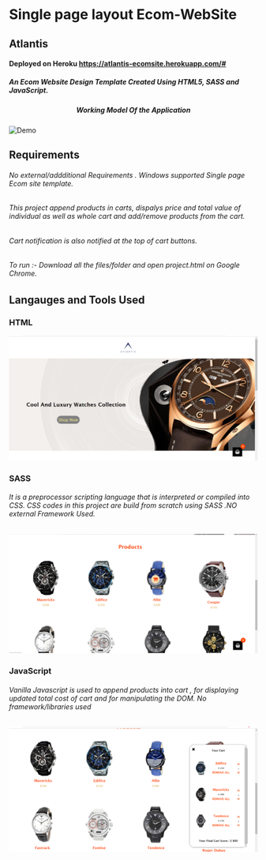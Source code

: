 # Single page layout Ecom-WebSite
## Atlantis
#### Deployed on Heroku https://atlantis-ecomsite.herokuapp.com/#
##### An Ecom Website Design Template Created Using HTML5, SASS and JavaScript.
##### <p align="center"> Working Model Of the Application </p>
![Demo](main1.gif)

## Requirements
###### No external/addditional Requirements . Windows supported Single page Ecom site template. 
###### This project append products in carts, dispalys price and total value of individual as well as whole cart and add/remove products from the cart. 
###### Cart notification is also notified at the top of cart buttons.
###### To run :- Download all the files/folder and open project.html on Google Chrome.

## Langauges and Tools Used
### **HTML**
<img src="Screenshots/Screenshot (106).png"> </img>
### **SASS**
###### It is a preprocessor scripting language that is interpreted or compiled into CSS. CSS codes in this project are build from scratch using SASS .NO external Framework Used.
<img src="Screenshots/Screenshot (108).png"> </img>
### **JavaScript**
###### Vanilla Javascript is used to append products into cart , for displaying updated total cost of cart and for manipulating the DOM. No framework/libraries used
<img src="Screenshots/Screenshot (107).png"> </img>

